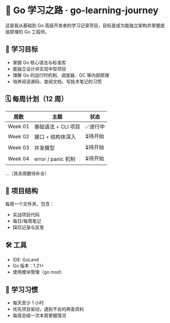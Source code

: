 # 🚀 Go 学习之路 · go-learning-journey

这是我从基础到 Go 高级开发者的学习记录项目，目标是成为能独立架构并掌握底层原理的 Go 工程师。

## 🎯 学习目标

- 掌握 Go 核心语法与标准库
- 能独立设计并实现中型项目
- 理解 Go 的运行时机制、调度器、GC 等内部原理
- 培养阅读源码、查阅文档、写技术笔记的习惯

## 🗓️ 每周计划（12 周）

| 周数 | 主题 | 状态 |
|------|------|------|
| Week 01 | 基础语法 + CLI 项目 | ✅进行中 |
| Week 02 | 接口 + 结构体深入 | ⏳待开始 |
| Week 03 | 并发模型 | ⏳待开始 |
| Week 04 | error / panic 机制 | ⏳待开始 |
...（其余周数待补全）

## 📁 项目结构

每周一个文件夹，包含：
- 实战项目代码
- 每日/每周笔记
- 踩坑记录与反思

## 🛠️ 工具

- IDE: GoLand
- Go 版本：1.21+
- 使用模块管理（go mod）

## 🧠 学习习惯

- 每天至少 1 小时
- 优先项目驱动，遇到不会的再查资料
- 每周总结一次本周掌握情况
